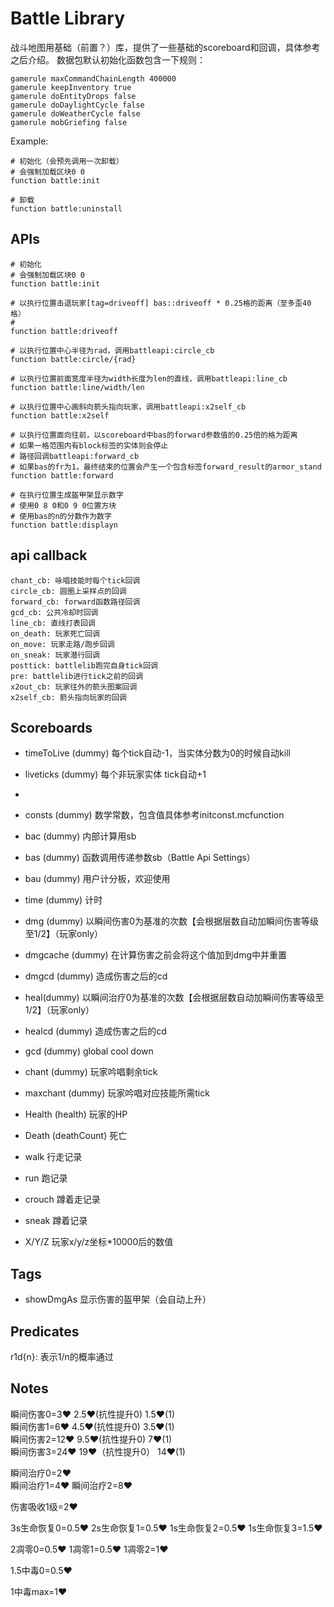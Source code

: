 # Battle Library

战斗地图用基础（前置？）库，提供了一些基础的scoreboard和回调，具体参考之后介绍。
数据包默认初始化函数包含一下规则：
```
gamerule maxCommandChainLength 400000
gamerule keepInventory true
gamerule doEntityDrops false
gamerule doDaylightCycle false
gamerule doWeatherCycle false
gamerule mobGriefing false
```
  
Example:  
```
# 初始化（会预先调用一次卸载）
# 会强制加载区块0 0 
function battle:init

# 卸载
function battle:uninstall
```
  

## APIs

```mcfunction
# 初始化
# 会强制加载区块0 0 
function battle:init

# 以执行位置击退玩家[tag=driveoff] bas::driveoff * 0.25格的距离（至多歪40格）
# 
function battle:driveoff

# 以执行位置中心半径为rad，调用battleapi:circle_cb
function battle:circle/{rad}

# 以执行位置前面宽度半径为width长度为len的直线，调用battleapi:line_cb
function battle:line/width/len

# 以执行位置中心画斜向箭头指向玩家，调用battleapi:x2self_cb
function battle:x2self

# 以执行位置面向往前，以scoreboard中bas的forward参数值的0.25倍的格为距离
# 如果一格范围内有block标签的实体则会停止
# 路径回调battleapi:forward_cb
# 如果bas的fr为1，最终结束的位置会产生一个包含标签forward_result的armor_stand
function battle:forward

# 在执行位置生成盔甲架显示数字
# 使用0 8 0和0 9 0位置方块
# 使用bas的n的分数作为数字
function battle:displayn
```

## api callback
```mcfunction
chant_cb: 咏唱技能时每个tick回调
circle_cb: 圆圈上采样点的回调
forward_cb: forward函数路径回调
gcd_cb: 公共冷却时回调
line_cb: 直线打表回调
on_death: 玩家死亡回调
on_move: 玩家走路/跑步回调
on_sneak: 玩家潜行回调
posttick: battlelib跑完自身tick回调
pre: battlelib进行tick之前的回调
x2out_cb: 玩家往外的箭头图案回调
x2self_cb: 箭头指向玩家的回调
```

## Scoreboards

* timeToLive (dummy) 每个tick自动-1，当实体分数为0的时候自动kill
* liveticks (dummy) 每个非玩家实体 tick自动+1
* 
* consts (dummy) 数学常数，包含值具体参考initconst.mcfunction
* bac (dummy) 内部计算用sb
* bas (dummy) 函数调用传递参数sb（Battle Api Settings）
* bau (dummy) 用户计分板，欢迎使用
* time (dummy) 计时
* dmg (dummy) 以瞬间伤害0为基准的次数【会根据层数自动加瞬间伤害等级至1/2】（玩家only）
* dmgcache (dummy) 在计算伤害之前会将这个值加到dmg中并重置
* dmgcd (dummy) 造成伤害之后的cd
* heal(dummy) 以瞬间治疗0为基准的次数【会根据层数自动加瞬间伤害等级至1/2】（玩家only）
* healcd (dummy) 造成伤害之后的cd
* gcd (dummy) global cool down
* chant (dummy) 玩家吟唱剩余tick
* maxchant (dummy) 玩家吟唱对应技能所需tick

* Health (health) 玩家的HP
* Death (deathCount) 死亡
* walk 行走记录
* run 跑记录
* crouch 蹲着走记录
* sneak 蹲着记录
* X/Y/Z 玩家x/y/z坐标*10000后的数值

## Tags

* showDmgAs 显示伤害的盔甲架（会自动上升）

## Predicates
r1d{n}: 表示1/n的概率通过


## Notes

瞬间伤害0=3♥ 2.5♥(抗性提升0)  1.5♥(1)  
瞬间伤害1=6♥ 4.5♥(抗性提升0)  3.5♥(1)  
瞬间伤害2=12♥ 9.5♥(抗性提升0) 7♥(1)  
瞬间伤害3=24♥ 19♥（抗性提升0） 14♥(1)

瞬间治疗0=2♥  
瞬间治疗1=4♥
瞬间治疗2=8♥

伤害吸收1级=2♥

3s生命恢复0=0.5♥
2s生命恢复1=0.5♥
1s生命恢复2=0.5♥
1s生命恢复3=1.5♥

2凋零0=0.5♥
1凋零1=0.5♥
1凋零2=1♥

1.5中毒0=0.5♥

1中毒max=1♥